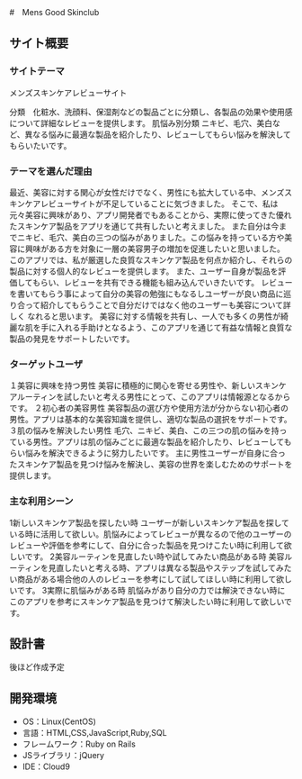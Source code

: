 #　Mens Good Skinclub​

## サイト概要
### サイトテーマ
メンズスキンケアレビューサイト

分類　化粧水、洗顔料、保湿剤などの製品ごとに分類し、各製品の効果や使用感について詳細なレビューを提供します。
肌悩み別分類 ニキビ、毛穴、美白など、異なる悩みに最適な製品を紹介したり、レビューしてもらい悩みを解決してもらいたいです。
​
### テーマを選んだ理由
最近、美容に対する関心が女性だけでなく、男性にも拡大している中、メンズスキンケアレビューサイトが不足していることに気づきました。
そこで、私は元々美容に興味があり、アプリ開発者でもあることから、実際に使ってきた優れたスキンケア製品をアプリを通じて共有したいと考えました。
また自分は今までニキビ、毛穴、美白の三つの悩みがありました。この悩みを持っている方や美容に興味がある方を対象に一層の美容男子の増加を促進したいと思いました。
このアプリでは、私が厳選した良質なスキンケア製品を何点か紹介し、それらの製品に対する個人的なレビューを提供します。
また、ユーザー自身が製品を評価してもらい、レビューを共有できる機能も組み込んでいきたいです。
レビューを書いてもらう事によって自分の美容の勉強にもなるしユーザーが良い商品に巡り合って紹介してもらうことで自分だけではなく他のユーザーも美容について詳しく
なれると思います。
美容に対する情報を共有し、一人でも多くの男性が綺麗な肌を手に入れる手助けとなるよう、このアプリを通じて有益な情報と良質な製品の発見をサポートしたいです。
​
### ターゲットユーザ
１美容に興味を持つ男性
美容に積極的に関心を寄せる男性や、新しいスキンケアルーティンを試したいと考える男性にとって、このアプリは情報源となるからです。
２初心者の美容男性
美容製品の選び方や使用方法が分からない初心者の男性。アプリは基本的な美容知識を提供し、適切な製品の選択をサポートです。
３肌の悩みを解決したい男性
毛穴、ニキビ、美白、この三つの肌の悩みを持っている男性。アプリは肌の悩みごとに最適な製品を紹介したり、レビューしてもらい悩みを解決できるように努力したいです。
主に男性ユーザーが自身に合ったスキンケア製品を見つけ悩みを解決し、美容の世界を楽しむためのサポートを提供します。
​
### 主な利用シーン
1新しいスキンケア製品を探したい時
ユーザーが新しいスキンケア製品を探している時に活用して欲しい。肌悩みによってレビューが異なるので他のユーザーのレビューや評価を参考にして、自分に合った製品を見つけこたい時に利用して欲しいです。
2美容ルーティンを見直したい時や試してみたい商品がある時
美容ルーティンを見直したいと考える時、アプリは異なる製品やステップを試してみたい商品がある場合他の人のレビューを参考にして試してほしい時に利用して欲しいです。
3実際に肌悩みがある時
肌悩みがあり自分の力では解決できない時にこのアプリを参考にスキンケア製品を見つけて解決したい時に利用して欲しいです。
​
## 設計書
後ほど作成予定
​
## 開発環境
- OS：Linux(CentOS)
- 言語：HTML,CSS,JavaScript,Ruby,SQL
- フレームワーク：Ruby on Rails
- JSライブラリ：jQuery
- IDE：Cloud9
​